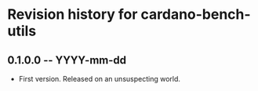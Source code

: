 # Revision history for cardano-bench-utils

## 0.1.0.0 -- YYYY-mm-dd

* First version. Released on an unsuspecting world.

